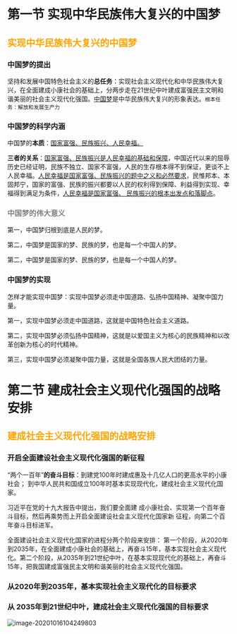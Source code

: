 # 第一节 实现中华民族伟大复兴的中国梦

## <font color=orange>实现中华民族伟大复兴的中国梦</font>

### 中国梦的提出

坚持和发展中国特色社会主义的**总任务**：实现社会主义现代化和中华民族伟大复兴，在全面建成小康社会的基础上，分两步走在21世纪中叶建成富强民主文明和谐美丽的社会主义现代化强国。<u>中国梦</u>是中华民族伟大复兴的形象表达。`根本任务：解放和发展生产力`

### 中国梦的科学内涵

中国梦的**本质**：<u>国家富强、民族振兴、人民幸福。</u>

**三者的关系**：<u>国家富强、民族振兴是人民幸福的基础和保障</u>，中国近代以来的屈辱历史已经证明，民族不独立、国家不富强，人民的生存根本得不到保证，更谈不上人民幸福。<u>人民幸福是国家富强、民族振兴的题中之义和必然要求</u>，民惟邦本、本固邦宁，国家的富强、民族的振兴都要以人民的权利得到保障、利益得到实现、幸福得到满足为条件，<u>人民幸福是国家富强、 民族振兴的根本出发点和落脚点</u>。

### <font color=gray>中国梦的伟大意义</font>

第一，中国梦归根到底是人民的梦。

第二，中国梦是国家的梦、民族的梦，也是每一个中国人的梦。

第二，中国梦是国家的梦、民族的梦，也是每一个中国人的梦。

### 中国梦的实现

怎样才能实现中国梦：实现中国梦必须走中国道路、弘扬中国精神、凝聚中国力量。

第一，实现中国梦必须走中国道路，这就是中国特色社会主义道路。

第二，实现中国梦必须弘扬中国精神，这就是以爱国主义为核心的民族精神和以改革创新为核心的时代精神。

第三，实现中国梦必须凝聚中国力量，这就是全国各族人民大团结的力量。

# 第二节 建成社会主义现代化强国的战略安排

## <font color=orange>建成社会主义现代化强国的战略安排</font>

### 开启全面建设社会主义现代化强国的新征程

“两个一百年”**的奋斗目标**：到建党100年时建成惠及十几亿人口的更高水平的小康社会； 到中华人民共和国成立100年时基本实现现代化，建成社会主义现代化国家。

习近平在党的十九大报告中提出，我们要全面建 成小康社会、实现第一个百年奋斗目标，然后再乘势而上开启全面建设社会主义现代化国家新 征程，向第二个百年奋斗目标进军。

全面建设社会主义现代化国家的进程分两个阶段来安排： 第一个阶段，从2020年到2035年，在全面建成小康社会的基础上，再奋斗15年，基本实现社会主义现代化。第二个阶段，从2035年到21世纪中叶，在基本实现现代化的基础上，再奋斗15年，把我国建成富强民主文明和谐美丽的社会主义现代化强国。 

### 从2020年到2035年，基本实现社会主义现代化的目标要求

### 从 2035年到21世纪中叶，建成社会主义现代化强国的目标要求

![image-20201016104249803](https://gitee.com/HaitoChan/upload-pic-typora/raw/master/null/image-20201016104249803.png)
